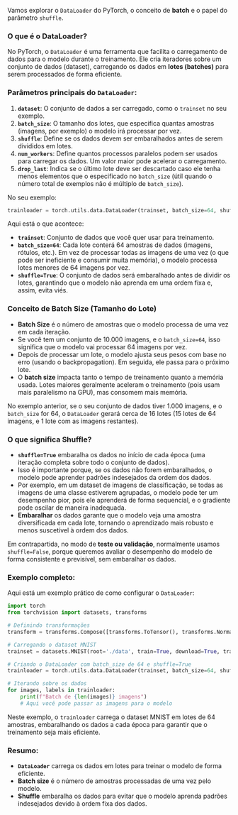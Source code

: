 Vamos explorar o `DataLoader` do PyTorch, o conceito de **batch** e o papel do parâmetro `shuffle`.

### O que é o **DataLoader**?

No PyTorch, o `DataLoader` é uma ferramenta que facilita o carregamento de dados para o modelo durante o treinamento. Ele cria iteradores sobre um conjunto de dados (dataset), carregando os dados em **lotes (batches)** para serem processados de forma eficiente.

### Parâmetros principais do `DataLoader`:

1. **`dataset`**: O conjunto de dados a ser carregado, como o `trainset` no seu exemplo.
2. **`batch_size`**: O tamanho dos lotes, que especifica quantas amostras (imagens, por exemplo) o modelo irá processar por vez.
3. **`shuffle`**: Define se os dados devem ser embaralhados antes de serem divididos em lotes.
4. **`num_workers`**: Define quantos processos paralelos podem ser usados para carregar os dados. Um valor maior pode acelerar o carregamento.
5. **`drop_last`**: Indica se o último lote deve ser descartado caso ele tenha menos elementos que o especificado no `batch_size` (útil quando o número total de exemplos não é múltiplo de `batch_size`).

No seu exemplo:

```python
trainloader = torch.utils.data.DataLoader(trainset, batch_size=64, shuffle=True)
```

Aqui está o que acontece:

- **`trainset`**: Conjunto de dados que você quer usar para treinamento.
- **`batch_size=64`**: Cada lote conterá 64 amostras de dados (imagens, rótulos, etc.). Em vez de processar todas as imagens de uma vez (o que pode ser ineficiente e consumir muita memória), o modelo processa lotes menores de 64 imagens por vez.
- **`shuffle=True`**: O conjunto de dados será embaralhado antes de dividir os lotes, garantindo que o modelo não aprenda em uma ordem fixa e, assim, evita viés.

### Conceito de **Batch Size** (Tamanho do Lote)

- **Batch Size** é o número de amostras que o modelo processa de uma vez em cada iteração.
- Se você tem um conjunto de 10.000 imagens, e o `batch_size=64`, isso significa que o modelo vai processar 64 imagens por vez.
- Depois de processar um lote, o modelo ajusta seus pesos com base no erro (usando o backpropagation). Em seguida, ele passa para o próximo lote.
- O **batch size** impacta tanto o tempo de treinamento quanto a memória usada. Lotes maiores geralmente aceleram o treinamento (pois usam mais paralelismo na GPU), mas consomem mais memória.
  
No exemplo anterior, se o seu conjunto de dados tiver 1.000 imagens, e o `batch_size` for 64, o `DataLoader` gerará cerca de 16 lotes (15 lotes de 64 imagens, e 1 lote com as imagens restantes).

### O que significa **Shuffle**?

- **`shuffle=True`** embaralha os dados no início de cada época (uma iteração completa sobre todo o conjunto de dados).
- Isso é importante porque, se os dados não forem embaralhados, o modelo pode aprender padrões indesejados da ordem dos dados.
- Por exemplo, em um dataset de imagens de classificação, se todas as imagens de uma classe estiverem agrupadas, o modelo pode ter um desempenho pior, pois ele aprenderá de forma sequencial, e o gradiente pode oscilar de maneira inadequada.
- **Embaralhar** os dados garante que o modelo veja uma amostra diversificada em cada lote, tornando o aprendizado mais robusto e menos suscetível à ordem dos dados.

Em contrapartida, no modo de **teste ou validação**, normalmente usamos `shuffle=False`, porque queremos avaliar o desempenho do modelo de forma consistente e previsível, sem embaralhar os dados.

### Exemplo completo:

Aqui está um exemplo prático de como configurar o `DataLoader`:

```python
import torch
from torchvision import datasets, transforms

# Definindo transformações
transform = transforms.Compose([transforms.ToTensor(), transforms.Normalize((0.5,), (0.5,))])

# Carregando o dataset MNIST
trainset = datasets.MNIST(root='./data', train=True, download=True, transform=transform)

# Criando o DataLoader com batch_size de 64 e shuffle=True
trainloader = torch.utils.data.DataLoader(trainset, batch_size=64, shuffle=True)

# Iterando sobre os dados
for images, labels in trainloader:
    print(f"Batch de {len(images)} imagens")
    # Aqui você pode passar as imagens para o modelo
```

Neste exemplo, o `trainloader` carrega o dataset MNIST em lotes de 64 amostras, embaralhando os dados a cada época para garantir que o treinamento seja mais eficiente.

### Resumo:
- **`DataLoader`** carrega os dados em lotes para treinar o modelo de forma eficiente.
- **Batch size** é o número de amostras processadas de uma vez pelo modelo.
- **Shuffle** embaralha os dados para evitar que o modelo aprenda padrões indesejados devido à ordem fixa dos dados.